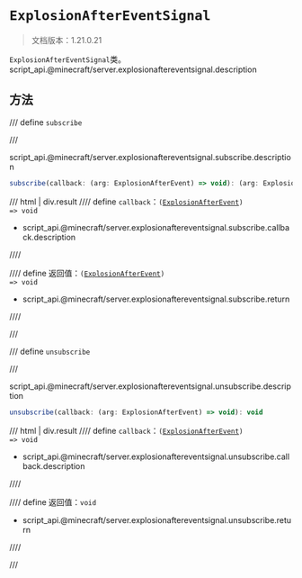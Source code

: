 # `ExplosionAfterEventSignal`

> 文档版本：1.21.0.21

`ExplosionAfterEventSignal`类。script_api.@minecraft/server.explosionaftereventsignal.description

## 方法

/// define
`subscribe`


///

script_api.@minecraft/server.explosionaftereventsignal.subscribe.description

```js
subscribe(callback: (arg: ExplosionAfterEvent) => void): (arg: ExplosionAfterEvent) => void
```

/// html | div.result
//// define
`callback`：<code>(<a href="../explosionafterevent/">ExplosionAfterEvent</a>) =&gt; void</code>

- script_api.@minecraft/server.explosionaftereventsignal.subscribe.callback.description


////

//// define
返回值：<code>(<a href="../explosionafterevent/">ExplosionAfterEvent</a>) =&gt; void</code>

- script_api.@minecraft/server.explosionaftereventsignal.subscribe.return


////

///


/// define
`unsubscribe`


///

script_api.@minecraft/server.explosionaftereventsignal.unsubscribe.description

```js
unsubscribe(callback: (arg: ExplosionAfterEvent) => void): void
```

/// html | div.result
//// define
`callback`：<code>(<a href="../explosionafterevent/">ExplosionAfterEvent</a>) =&gt; void</code>

- script_api.@minecraft/server.explosionaftereventsignal.unsubscribe.callback.description


////

//// define
返回值：`void`

- script_api.@minecraft/server.explosionaftereventsignal.unsubscribe.return


////

///

